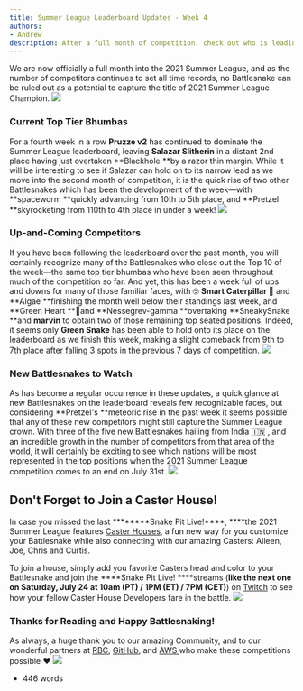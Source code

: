 ```yaml
---
title: Summer League Leaderboard Updates - Week 4
authors:
- Andrew
description: After a full month of competition, check out who is leading the Summer League leaderboard and who are the Battlesnakes to watch as the competition continues to heat up!
---
```


We are now officially a full month into the 2021 Summer League, and as the number of competitors continues to set all time records, no Battlesnake can be ruled out as a potential to capture the title of 2021 Summer League Champion.‌
![](./img/image-7.png)
### Current Top Tier Bhumbas

For a fourth week in a row ****Pruzze v2**** has continued to dominate the Summer League leaderboard, leaving **Salazar Slitherin** in a distant 2nd place having just overtaken **Blackhole **by a razor thin margin. While it will be interesting to see if Salazar can hold on to its narrow lead as we move into the second month of competition, it is the quick rise of two other Battlesnakes which has been the development of the week—with **spaceworm **quickly advancing from 10th to 5th place, and **Pretzel **skyrocketing from 110th to 4th place in under a week!
![](./img/image-8.png)
### Up-and-Coming Competitors

If you have been following the leaderboard over the past month, you will certainly recognize many of the Battlesnakes who close out the Top 10 of the week—the same top tier bhumbas who have been seen throughout much of the competition so far. And yet, this has been a week full of ups and downs for many of those familiar faces, with 🤓 **Smart Caterpillar **🐛**** and **Algae **finishing the month well below their standings last week, and **Green Heart **💚and **Nessegrev-gamma **overtaking **SneakySnake **and **marvin** to obtain two of those remaining top seated positions. Indeed, it seems only **Green Snake** has been able to hold onto its place on the leaderboard as we finish this week, making a slight comeback from 9th to 7th place after falling 3 spots in the previous 7 days of competition.
![](./img/image-9.png)
### New Battlesnakes to Watch

As has become a regular occurrence in these updates, a quick glance at new Battlesnakes on the leaderboard reveals few recognizable faces, but considering **Pretzel's **meteoric rise in the past week it seems possible that any of these new competitors might still capture the Summer League crown. With three of the five new Battlesnakes hailing from India 🇮🇳 , and an incredible growth in the number of competitors from that area of the world, it will certainly be exciting to see which nations will be most represented in the top positions when the 2021 Summer League competition comes to an end on July 31st.
![](./img/image-11.png)
## Don't Forget to Join a Caster House!

In case you missed the last ********Snake Pit Live!****, ****the 2021 Summer League features [Caster Houses](https://play.battlesnake.com/league/summer-league-2021/#info-caster-crown), a fun new way for you customize your Battlesnake while also connecting with our amazing Casters: Aileen, Joe, Chris and Curtis.

To join a house, simply add you favorite Casters head and color to your Battlesnake and join the ****Snake Pit Live! ****streams (****like the next one on Saturday, July **24** at 10am (PT) / 1PM (ET) / 7PM (CET)****) on [Twitch](https://twitch.tv/battlesnakeofficial) to see how your fellow Caster House Developers fare in the battle.‌
![](./img/image-13.png)
‌

### Thanks for Reading and Happy Battlesnaking!

As always, a huge thank you to our amazing Community, and to our wonderful partners at [RBC](https://jobs.rbc.com/ca/en/featuredopportunities/technology-jobs), [GitHub](https://github.com/), and [AWS ](https://aws.amazon.com/what-is-cloud-computing)who make these competitions possible ❤️‌
![](./img/image-8.png)
‌

- 446 words
